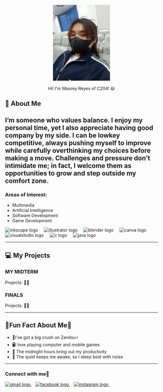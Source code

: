 <p align="center">
  <img src="https://github.com/Maureyr27/My-7OOP-portfolio/blob/main/062320d5-f765-42df-b503-7222f6a0a737.jpg?raw=true" height="250"/>
</p>
<p align="center">
Hi! I'm Maurey Reyes of C204! 😃
  </p>

## 🌟 About Me
I’m someone who values balance. I enjoy my personal time, yet I also appreciate having good company by my side. I can be lowkey competitive, always pushing myself to improve while carefully overthinking my choices before making a move. Challenges and pressure don’t intimidate me; in fact, I welcome them as opportunities to grow and step outside my comfort zone.
---

### Areas of Interest:
- Multimedia
- Artificial Intelligence
- Software Development
- Game Development
<div align="left">
  <img src="https://cdn.jsdelivr.net/gh/devicons/devicon/icons/inkscape/inkscape-original.svg" height="40" alt="inkscape logo"  />
  <img width="12" />
  <img src="https://cdn.jsdelivr.net/gh/devicons/devicon/icons/illustrator/illustrator-plain.svg" height="40" alt="illustrator logo"  />
  <img width="12" />
  <img src="https://cdn.jsdelivr.net/gh/devicons/devicon/icons/blender/blender-original.svg" height="40" alt="blender logo"  />
  <img width="12" />
  <img src="https://cdn.jsdelivr.net/gh/devicons/devicon/icons/canva/canva-original.svg" height="40" alt="canva logo"  />
  <img width="12" />
  <img src="https://cdn.jsdelivr.net/gh/devicons/devicon/icons/visualstudio/visualstudio-plain.svg" height="40" alt="visualstudio logo"  />
  <img width="12" />
  <img src="https://cdn.jsdelivr.net/gh/devicons/devicon/icons/c/c-original.svg" height="40" alt="c logo"  />
  <img width="12" />
  <img src="https://cdn.jsdelivr.net/gh/devicons/devicon/icons/java/java-original.svg" height="40" alt="java logo"  />
</div>

---

## 💻 My Projects  

### MY MIDTERM  
Projects: 🐱‍👤

### FINALS  
Projects: 🐱‍🏍  

--- 
##  🤪Fun Fact About Me🤪

- 🥰I’ve got a big crush on Zenitsu⚡
- 🖥️I love playing computer and mobile games   
- 🤞 The midnight hours bring out my productivity    
- 🐇 The quiet keeps me awake, so I sleep best with noise

---

### Connect with me🤳
<p align="left">
  <a href="https://mail.google.com/mail/?view=cm&fs=1&to=mreyes24-005@cca.edu.ph" target="_blank">
   <img src="https://raw.githubusercontent.com/maurodesouza/profile-readme-generator/master/src/assets/icons/social/gmail/default.svg" width="52" height="40" alt="gmail logo"  />
  </a>
  &nbsp;&nbsp;
  <a href="https://www.facebook.com/profile.php?id=61578841031137" target="_blank">
   <img src="https://raw.githubusercontent.com/maurodesouza/profile-readme-generator/master/src/assets/icons/social/facebook/default.svg" width="52" height="40" alt="facebook logo"  />
  </a>
  &nbsp;&nbsp;
  <a href="https://www.instagram.com/wuhrryu/" target="_blank">
    <img src="https://raw.githubusercontent.com/maurodesouza/profile-readme-generator/master/src/assets/icons/social/instagram/default.svg" width="52" height="40" alt="instagram logo"  />
  </a>
  &nbsp;&nbsp;
</p>
